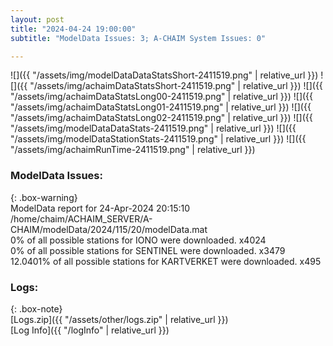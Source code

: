 ```yaml
---
layout: post
title: "2024-04-24 19:00:00"
subtitle: "ModelData Issues: 3; A-CHAIM System Issues: 0"

---
```


![]({{ "/assets/img/modelDataDataStatsShort-2411519.png" | relative_url }})
![]({{ "/assets/img/achaimDataStatsShort-2411519.png" | relative_url }})
![]({{ "/assets/img/achaimDataStatsLong00-2411519.png" | relative_url }})
![]({{ "/assets/img/achaimDataStatsLong01-2411519.png" | relative_url }})
![]({{ "/assets/img/achaimDataStatsLong02-2411519.png" | relative_url }})
![]({{ "/assets/img/modelDataDataStats-2411519.png" | relative_url }})
![]({{ "/assets/img/modelDataStationStats-2411519.png" | relative_url }})
![]({{ "/assets/img/achaimRunTime-2411519.png" | relative_url }})


### ModelData Issues:  
  
{: .box-warning}  
 ModelData report for 24-Apr-2024 20:15:10   
 /home/chaim/ACHAIM_SERVER/A-CHAIM/modelData/2024/115/20/modelData.mat   
 0% of all possible stations for IONO were downloaded. x4024   
 0% of all possible stations for SENTINEL were downloaded. x3479   
 12.0401% of all possible stations for KARTVERKET were downloaded. x495   
  


### Logs:  
  
{: .box-note}  
[Logs.zip]({{ "/assets/other/logs.zip" | relative_url }})  
[Log Info]({{ "/logInfo" | relative_url }})  
